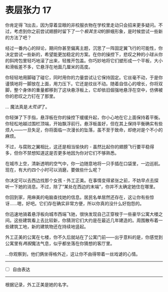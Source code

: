 # 表层张力 17

你肯定得*飞*出去，因为穿着显眼的非校服衣物在学校里走动只会招来更多疑问。不过，考虑到你之前尝试翅膀时留下了一个*极其生动*的醉蛾形象，是时候尝试一些新的方法了吧？

经过一番内心的辩论，期间你甚至偏离主题，沉思了一阵固定翼飞行的可能性，你决定尝试一些新的，希望能更加稳定的方案。在你的操控下，悲叹之种的小球从你的斜挎包里轻巧地滚了出来，轻推开包盖。你巧妙地将它们塑形成一个平板，大小和滑板差不多，它悬浮在地面几厘米的高度。

你轻轻地用脚碰了碰它，同时用你的力量尝试让它保持固定。它丝毫不动，于是你谨慎地将一脚放在上面，用力压下。它还是纹丝不动。随着自信心的增长，你将双脚，整个身体的重量都移到了这块悬浮板上，它却依旧倔强地悬浮在空中，仿佛被你的悲叹之力钉在了那里。

... 魔法真是*太荒谬*了。

你轻弹了下手指，悬浮板在你的操控下缓缓升起，你小心地在它上面保持着平衡。你轻松地越过围栏顶端，开始飘浮前行。悬浮板虽好，但在其上保持平衡确实有些烦人——一旦失足，你将面临一次漫长的坠落，虽不至于致命，却绝对是个不小的麻烦。

不过，与腐败之翼相比，这还是相当愉快的 - 虽然比起你的翅膀飞行要平稳得多，但你不禁想知道这是否更多地因为你对它们不够熟悉。

在城市上空，清新透明的空气中，你一边随意地将一只手插在口袋里，一边巡航。现在，有大约四个小时可以消磨，要做些什么呢？

你决定可以去西边找那个女孩 - 外工正美。在事情变得紧张之前，不妨早点去探听一下她的消息。不过，除了“某处在西边的末端”，你并不太确定她住在哪里。

你回到家，用麻美的电脑查找她的信息。居民名单居然还存在，这让你有些惊讶......嗯，好吧。它们存在确实非常方便，所以你真的没什么好抱怨的。

你迅速地骑着悬浮板向城市西端飞驰，很快发现自己正穿梭于一些豪华公寓大楼之间。这些建筑看上去比较新，你猜测它们大约是在最近几年建造的。周围散布着一些建筑工地，新的建筑物还在持续地竖起。

外工正美的公寓在七楼，你不久后就站在了公寓门前——出乎意料的是，你感觉到公寓里有*两股*魔法气息，似乎都坐落在你猜想的客厅里。

...你观察到，他们俩坐得格外近，这让你不由得带着一丝戏谑的心情。

---

- [ ] 自由表达

---

根据记录，外工正美是她的名字。
